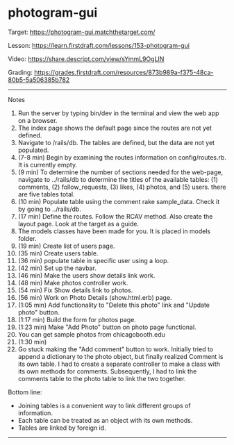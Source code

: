 # photogram-gui

Target: https://photogram-gui.matchthetarget.com/

Lesson: https://learn.firstdraft.com/lessons/153-photogram-gui

Video: https://share.descript.com/view/sYmmL9OgLIN

Grading: https://grades.firstdraft.com/resources/873b989a-f375-48ca-80b5-5a506385b782

<hr>

Notes

1. Run the server by typing bin/dev in the terminal and view the web app on a browser.
2. The index page shows the default page since the routes are not yet defined.
3. Navigate to /rails/db. The tables are defined, but the data are not yet populated.
4. (7-8 min) Begin by examining the routes information on config/routes.rb. It is currently empty.
5. (9 min) To determine the number of sections needed for the web-page, navigate to ../rails/db to determine the titles of the available tables: (1) comments, (2) follow_requests, (3) likes, (4) photos, and (5) users. there are five tables total.
6. (10 min) Populate table using the comment rake sample_data. Check it by going to ../rails/db. 
7. (17 min) Define the routes. Follow the RCAV method. Also create the layout page. Look at the target as a guide. 
8. The models classes have been made for you. It is placed in models folder.
9. (19 min) Create list of users page.
10. (35 min) Create users table.
11. (36 min) populate table in specific user using a loop.
12. (42 min) Set up the navbar.
13. (46 min) Make the users show details link work.
14. (48 min) Make photos controller work.
15. (54 min) Fix Show details link to photos.
16. (56 min) Work on Photo Details (show.html.erb) page.
17. (1:05 min) Add functionality to "Delete this photo" link and "Update photo" button.
18. (1:17 min) Build the form for photos page.
19. (1:23 min) Make "Add Photo" button on photo page functional.
20. You can get sample photos from chicagobooth.edu
21. (1:30 min)
22. Go stuck making the "Add comment" button to work. Initially tried to append a dictionary to the photo object, but finally realized Comment is its own table. I had to create a separate controller to make a class with its own methods for comments. Subsequently, I had to link the comments table to the photo table to link the two together.

Bottom line: 
- Joining tables is a convenient way to link different groups of information.
- Each table can be treated as an object with its own methods.
- Tables are linked by foreign id.
***
